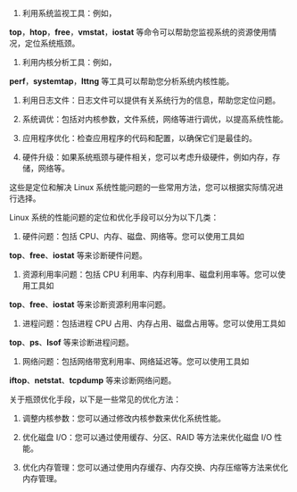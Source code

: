 1. 利用系统监视工具：例如，

**top**，**htop**，**free**，**vmstat**，**iostat** 等命令可以帮助您监视系统的资源使用情况，定位系统瓶颈。

1. 利用内核分析工具：例如，

**perf**，**systemtap**，**lttng** 等工具可以帮助您分析系统内核性能。

1. 利用日志文件：日志文件可以提供有关系统行为的信息，帮助您定位问题。

1. 系统调优：包括对内核参数，文件系统，网络等进行调优，以提高系统性能。

1. 应用程序优化：检查应用程序的代码和配置，以确保它们是最佳的。

1. 硬件升级：如果系统瓶颈与硬件相关，您可以考虑升级硬件，例如内存，存储，网络等。

这些是定位和解决 Linux 系统性能问题的一些常用方法，您可以根据实际情况进行选择。

Linux 系统的性能问题的定位和优化手段可以分为以下几类：

1. 硬件问题：包括 CPU、内存、磁盘、网络等。您可以使用工具如 

**top**、**free**、**iostat** 等来诊断硬件问题。

1. 资源利用率问题：包括 CPU 利用率、内存利用率、磁盘利用率等。您可以使用工具如 

**top**、**free**、**iostat** 等来诊断资源利用率问题。

1. 进程问题：包括进程 CPU 占用、内存占用、磁盘占用等。您可以使用工具如 

**top**、**ps**、**lsof** 等来诊断进程问题。

1. 网络问题：包括网络带宽利用率、网络延迟等。您可以使用工具如 

**iftop**、**netstat**、**tcpdump** 等来诊断网络问题。

关于瓶颈优化手段，以下是一些常见的优化方法：

1. 调整内核参数：您可以通过修改内核参数来优化系统性能。

1. 优化磁盘 I/O：您可以通过使用缓存、分区、RAID 等方法来优化磁盘 I/O 性能。

1. 优化内存管理：您可以通过使用内存缓存、内存交换、内存压缩等方法来优化内存管理。